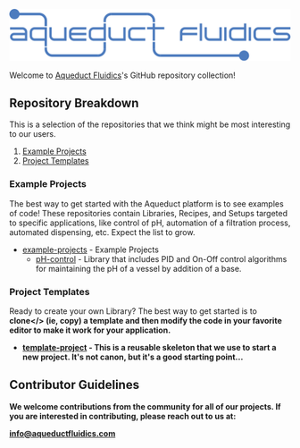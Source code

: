 <p><img src="assets/images/logo_blue.svg" alt="Aqueduct Fluidics" /></p>

Welcome to [Aqueduct Fluidics](https://wp.aqueductfluidics.com)'s GitHub repository collection! 

## Repository Breakdown

This is a selection of the repositories that we think might be most interesting to our users.

1. [Example Projects](#example-projects)
2. [Project Templates](#project-templates)

### Example Projects

The best way to get started with the Aqueduct platform is to see examples of code! These repositories contain Libraries, 
Recipes, and Setups targeted to specific applications, like control of pH, automation of a filtration process, automated dispensing, etc. Expect
the list to grow.

- [example-projects](https://github.com/aqueductfluidics/example_projects) - Example Projects
  - [pH-control](https://github.com/aqueductfluidics/example_projects/tree/main/local/lib/ph_control) - Library that includes PID and On-Off control algorithms
    for maintaining the pH of a vessel by addition of a base. 

### Project Templates

Ready to create your own Library? The best way to get started is to <b>clone</> (ie, copy) a template and then modify 
the code in your favorite editor to make it work for your application.

- [template-project](https://github.com/aqueductfluidics/template_project) - This is a reusable skeleton that we use to start a new project. It's not canon, but it's a good starting point...
  
## Contributor Guidelines

We welcome contributions from the community for all of our projects. If you are interested in contributing, please reach out to us at:
  
info@aqueductfluidics.com
